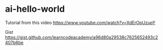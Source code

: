 # ai-hello-world

Tutorial from this video
https://www.youtube.com/watch?v=XdErOpUzupY

Gist
https://gist.github.com/learncodeacademy/a96d80a29538c7625652493c2407b6be